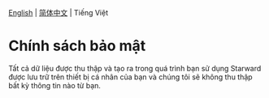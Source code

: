[English](./Privacy.md) | [简体中文](./Privacy.zh-CN.md) | Tiếng Việt

# Chính sách bảo mật

Tất cả dữ liệu được thu thập và tạo ra trong quá trình bạn sử dụng Starward được lưu trữ trên thiết bị cá nhân của bạn và chúng tôi sẽ không thu thập bất kỳ thông tin nào từ bạn.
